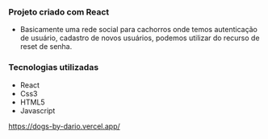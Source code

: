 ### Projeto criado com React

- Basicamente uma rede social para cachorros onde temos autenticação de usuário, cadastro de novos usuários, podemos utilizar do recurso de reset de senha.

### Tecnologias  utilizadas
- React
- Css3
- HTML5
- Javascript

https://dogs-by-dario.vercel.app/

